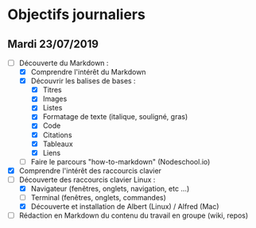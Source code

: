 # Objectifs journaliers

## Mardi 23/07/2019

* [ ] Découverte du Markdown : 
  * [x] Comprendre l'intérêt du Markdown
  * [x] Découvrir les balises de bases : 
    * [x] Titres
    * [x] Images
    * [x] Listes
    * [x] Formatage de texte (italique, souligné, gras)
    * [x] Code
    * [x] Citations
    * [x] Tableaux
    * [x] Liens
  * [ ] Faire le parcours "how-to-markdown" (Nodeschool.io)
* [x] Comprendre l'intérêt des raccourcis clavier
* [ ] Découverte des raccourcis clavier Linux : 
  * [x] Navigateur (fenêtres, onglets, navigation, etc …)
  * [ ] Terminal (fenêtres, onglets, commandes)
  * [x] Découverte et installation de Albert (Linux) / Alfred (Mac)
* [ ] Rédaction en Markdown du contenu du travail en groupe (wiki, repos)
